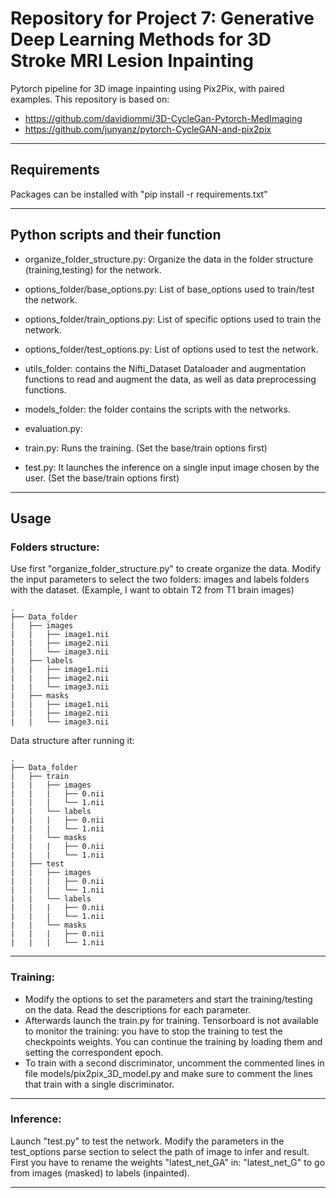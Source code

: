 # Repository for Project 7: Generative Deep Learning Methods for 3D Stroke MRI Lesion Inpainting

Pytorch pipeline for 3D image inpainting using Pix2Pix, with paired examples. This repository is based on:
- https://github.com/davidiommi/3D-CycleGan-Pytorch-MedImaging
- https://github.com/junyanz/pytorch-CycleGAN-and-pix2pix

*******************************************************************************
## Requirements
Packages can be installed with "pip install -r requirements.txt"
*******************************************************************************
## Python scripts and their function

- organize_folder_structure.py: Organize the data in the folder structure (training,testing) for the network.

- options_folder/base_options.py: List of base_options used to train/test the network.  

- options_folder/train_options.py: List of specific options used to train the network.

- options_folder/test_options.py: List of options used to test the network.

- utils_folder: contains the Nifti_Dataset Dataloader and augmentation functions to read and augment the data, as well as data preprocessing functions. 

- models_folder: the folder contains the scripts with the networks.

- evaluation.py: 

- train.py: Runs the training. (Set the base/train options first)

- test.py: It launches the inference on a single input image chosen by the user. (Set the base/train options first)
*******************************************************************************
## Usage
### Folders structure:

Use first "organize_folder_structure.py" to create organize the data.
Modify the input parameters to select the two folders: images and labels folders with the dataset.
(Example, I want to obtain T2 from T1 brain images)


    .
	├── Data_folder                   
	|   ├── images               
	|   |   ├── image1.nii 
    |   |   ├── image2.nii 	
	|   |   └── image3.nii                     
	|   ├── labels                        
	|   |   ├── image1.nii 
    |   |   ├── image2.nii 	
	|   |   └── image3.nii  
	|   ├── masks                        
	|   |   ├── image1.nii 
    |   |   ├── image2.nii 	
	|   |   └── image3.nii  

Data structure after running it:

	.
	├── Data_folder                   
	|   ├── train              
	|   |   ├── images            
	|   |   |   ├── 0.nii              
	|   |   |   └── 1.nii                     
	|   |   └── labels            
	|   |   |   ├── 0.nii             
	|   |   |   └── 1.nii
	|   |   └── masks            
	|   |   |   ├── 0.nii             
	|   |   |   └── 1.nii
	|   ├── test              
	|   |   ├── images           
	|   |   |   ├── 0.nii              
	|   |   |   └── 1.nii                     
	|   |   └── labels            
	|   |   |   ├── 0.nii             
	|   |   |   └── 1.nii
	|   |   └── masks            
	|   |   |   ├── 0.nii             
	|   |   |   └── 1.nii
	

*******************************************************************************
### Training:
- Modify the options to set the parameters and start the training/testing on the data. Read the descriptions for each parameter.
- Afterwards launch the train.py for training. Tensorboard is not available to monitor the training: you have to stop the training to test the checkpoints weights. You can continue the training
by loading them and setting the correspondent epoch.
- To train with a second discriminator, uncomment the commented lines in file models/pix2pix_3D_model.py and make sure to comment the lines that train with a single discriminator. 
*******************************************************************************
### Inference:
Launch "test.py" to test the network. Modify the parameters in the test_options parse section to select the path of image to infer and result. First you have to rename the weights "latest_net_GA" in:
"latest_net_G" to go from images (masked) to labels (inpainted).

*******************************************************************************


